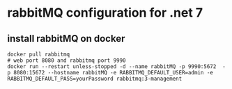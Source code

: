 # rabbitMQ configuration for .net 7 
## install rabbitMQ on docker 
```
docker pull rabbitmq
# web port 8080 and rabbitmq port 9990
docker run --restart unless-stopped -d --name rabbitMQ -p 9990:5672  -p 8080:15672 --hostname rabbitMQ -e RABBITMQ_DEFAULT_USER=admin -e RABBITMQ_DEFAULT_PASS=yourPassword rabbitmq:3-management
```
